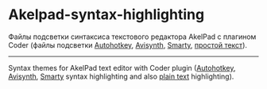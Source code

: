 Akelpad-syntax-highlighting
===========================

Файлы подсветки синтаксиса текстового редактора AkelPad с плагином Coder (файлы подсветки [Autohotkey](ahk.coder), [Avisynth](avs.coder), [Smarty](smarty.coder), [простой текст](txt.coder)).

----------

Syntax themes for AkelPad text editor with Coder plugin ([Autohotkey](ahk.coder), [Avisynth](avs.coder), [Smarty](smarty.coder) syntax highlighting and also [plain text](txt.coder) highlighting).
